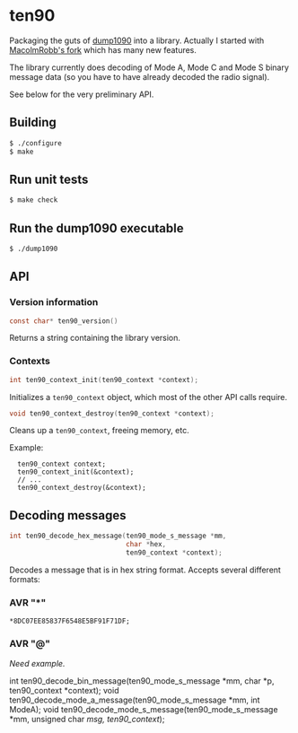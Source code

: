 # ten90

Packaging the guts of [dump1090](https://github.com/antirez/dump1090)
into a library.  Actually I started with [MacolmRobb's
fork](github.com/MalcolmRobb/dump1090) which has many new features.

The library currently does decoding of Mode A, Mode C and Mode S
binary message data (so you have to have already decoded the radio
signal).

See below for the very preliminary API.


## Building

```bash
$ ./configure
$ make
```

## Run unit tests

```bash
$ make check
```

## Run the dump1090 executable

```bash
$ ./dump1090
```


## API

### Version information

```c
const char* ten90_version()
```

Returns a string containing the library version.

### Contexts

```c
int ten90_context_init(ten90_context *context);
```
Initializes a `ten90_context` object, which most of the other API calls require.

```c
void ten90_context_destroy(ten90_context *context);
```

Cleans up a `ten90_context`, freeing memory, etc.

Example:

```
  ten90_context context;
  ten90_context_init(&context);
  // ...
  ten90_context_destroy(&context);
```

## Decoding messages

```c
int ten90_decode_hex_message(ten90_mode_s_message *mm,
                             char *hex,
                             ten90_context *context);
```

Decodes a message that is in hex string format.  Accepts several different formats:

### AVR "*"
```
*8DC07EE85837F6548E5BF91F71DF;
```

### AVR "@"

_Need example._

int ten90_decode_bin_message(ten90_mode_s_message *mm, char *p, ten90_context *context);
void ten90_decode_mode_a_message(ten90_mode_s_message *mm, int ModeA);
void ten90_decode_mode_s_message(ten90_mode_s_message *mm, unsigned char *msg, ten90_context*);
